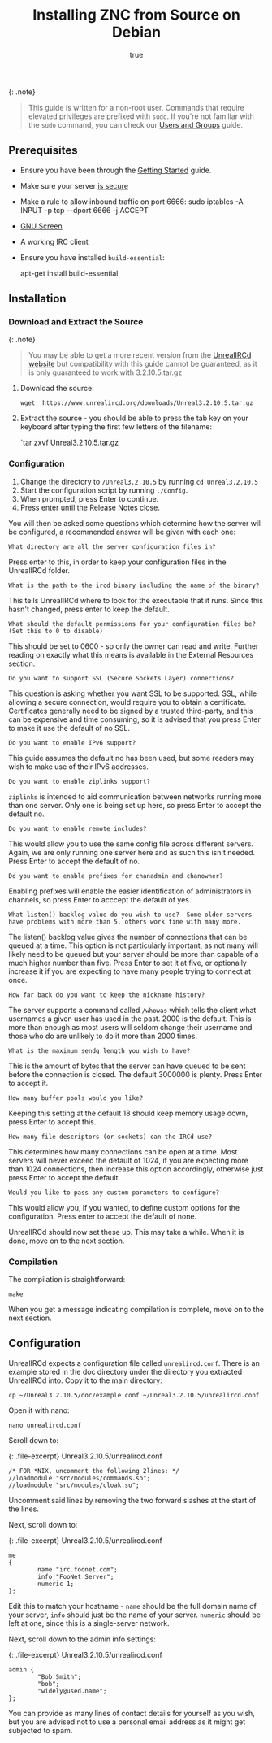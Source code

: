 ﻿---
author:
    name: Alex Fornuto
    email: docs@linode.com
description: 'Using the ZNC bouncer to retain an IRC connection.'
keywords: 'znc,irc,debian,source,debian 8,debian 7,messaging,chat'
license: '[CC BY-ND 3.0](http://creativecommons.org/licenses/by-nd/3.0/us/)'
modified: Thursday, June 4th, 2015
modified_by:
    name: 'Elle Krout'
published: 'Friday, August 21, 2014'
title: 'Installing ZNC from Source on Debian'
---

{: .note}
>
>This guide is written for a non-root user. Commands that require elevated privileges are prefixed with `sudo`. If you're not familiar with the `sudo` command, you can check our [Users and Groups](/docs/tools-reference/linux-users-and-groups) guide.


## Prerequisites

* Ensure you have been through the [Getting Started](/docs/getting-started) guide.
* Make sure your server [is secure](/docs/security/securing-your-server)
* Make a rule to allow inbound traffic on port 6666:
    sudo iptables -A INPUT -p tcp --dport 6666 -j ACCEPT
* [GNU Screen](/docs/networking/ssh/using-gnu-screen-to-manage-persistent-terminal-sessions)
* A working IRC client
* Ensure you have installed `build-essential`:

    
    apt-get install build-essential


## Installation
### Download and Extract the Source
{: .note}
>
>You may be able to get a more recent version from the [UnrealIRCd website](https://www.unrealircd.org/download) but compatibility with this guide cannot be guaranteed, as it is only guaranteed to work with 3.2.10.5.tar.gz

1. Download the source: 
    
    `wget  https://www.unrealircd.org/downloads/Unreal3.2.10.5.tar.gz`

2. Extract the source  - you should be able to press the tab key on your keyboard after typing the first few letters of the filename:

    `tar zxvf Unreal3.2.10.5.tar.gz

### Configuration

1. Change the directory to `/Unreal3.2.10.5` by running `cd Unreal3.2.10.5`
2. Start the configuration script by running `./Config`.
3. When prompted, press Enter to continue.
4. Press enter until the Release Notes close.


You will then be asked some questions which determine how the server will be configured, a recommended answer will be given with each one:

    What directory are all the server configuration files in?

Press enter to this, in order to keep your configuration files in the UnrealIRCd folder.

    What is the path to the ircd binary including the name of the binary?

This tells UnrealIRCd where to look for the executable that it runs. Since this hasn't changed, press enter to keep the default.

    What should the default permissions for your configuration files be? (Set this to 0 to disable)

This should be set to 0600 - so only the owner can read and write. Further reading on exactly what this means is available in the External Resources section.

    Do you want to support SSL (Secure Sockets Layer) connections?
    
This question is asking whether you want SSL to be supported. SSL, while allowing a secure connection, would require you to obtain a certificate. Certificates generally need to be signed by a trusted third-party, and this can be expensive and time consuming, so it is advised that you press Enter to make it use the default of no SSL.

    Do you want to enable IPv6 support? 
    
This guide assumes the default no has been used, but some readers may wish to make use of their IPv6 addresses. 

    Do you want to enable ziplinks support?
    
`ziplinks` is intended to aid communication between networks running more than one server. Only one is being set up here, so press Enter to accept the default no.

    Do you want to enable remote includes?
    
This would allow you to use the same config file across different servers. Again, we are only running one server here and as such this isn't needed. Press Enter to accept the default of no.


    Do you want to enable prefixes for chanadmin and chanowner?
    
Enabling prefixes will enable the easier identification of administrators in channels, so press Enter to acccept the default of yes.

    What listen() backlog value do you wish to use?  Some older servers
    have problems with more than 5, others work fine with many more.
    
The listen() backlog value gives the number of connections that can be queued at a time. This option is not particularly important, as not many will likely need to be queued but your server should be more than capable of a much higher number than five. Press Enter to set it at five, or optionally increase it if you are expecting to have many people trying to connect at once.

    How far back do you want to keep the nickname history?

The server supports a command called `/whowas` which tells the client what usernames a given user has used in the past. 2000 is the default. This is more than enough as most users will seldom change their username and those who do are unlikely to do it more than 2000 times. 


    What is the maximum sendq length you wish to have?
    
This is the amount of bytes that the server can have queued to be sent before the connection is closed. The default 3000000 is plenty. Press Enter to accept it.

    How many buffer pools would you like?
    
Keeping this setting at the default 18 should keep memory usage down, press Enter to accept this.


    How many file descriptors (or sockets) can the IRCd use?
    
This determines how many connections can be open at a time. Most servers will never exceed the default of 1024, if you are expecting more than 1024 connections, then increase this option accordingly, otherwise just press Enter to accept the default.

    Would you like to pass any custom parameters to configure?
    
This would allow you, if you wanted, to define custom options for the configuration. Press enter to accept the default of none.

UnrealIRCd should now set these up. This may take a while. When it is done, move on to the next section.


### Compilation

The compilation is straightforward:

    make
    
When you get a message indicating compilation is complete, move on to the next section.

## Configuration

UnrealIRCd expects a configuration file called `unrealircd.conf`. There is an example stored in the doc directory under the directory you extracted UnrealIRCd into. Copy it to the main directory:

    cp ~/Unreal3.2.10.5/doc/example.conf ~/Unreal3.2.10.5/unrealircd.conf
    
Open it with nano:

    nano unrealircd.conf

Scroll down to:

{: .file-excerpt}
Unreal3.2.10.5/unrealircd.conf
~~~ 
/* FOR *NIX, uncomment the following 2lines: */
//loadmodule "src/modules/commands.so";
//loadmodule "src/modules/cloak.so";
~~~
Uncomment said lines by removing the two forward slashes at the start of the lines.

Next, scroll down to:

{: .file-excerpt}
Unreal3.2.10.5/unrealircd.conf
~~~ 
me
{
        name "irc.foonet.com";
        info "FooNet Server";
        numeric 1;
};
~~~

Edit this to match your hostname - `name` should be the full domain name of your server, `info` should just be the name of your server. `numeric` should be left at one, since this is a single-server network.


Next, scroll down to the admin info settings:

{: .file-excerpt}
Unreal3.2.10.5/unrealircd.conf
~~~
admin {
        "Bob Smith";
        "bob";
        "widely@used.name";
};
~~~

You can provide as many lines of contact details for yourself as you wish, but you are advised not to use a personal email address as it might get subjected to spam.


